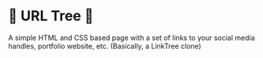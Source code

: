 # 🌲 URL Tree 🌲
A simple HTML and CSS based page with a set of links to your social media handles, portfolio website, etc. (Basically, a LinkTree clone)
